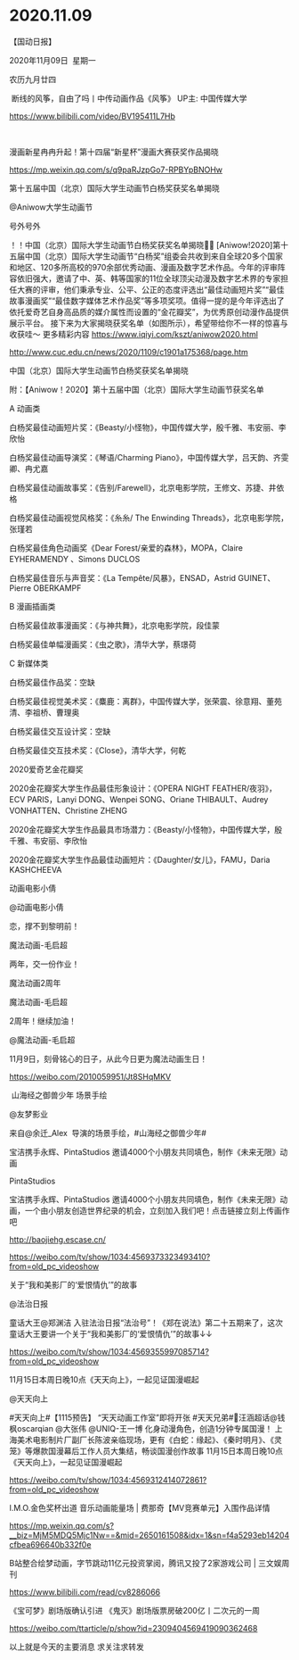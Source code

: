 ﻿#  2020.11.09
【国动日报】

2020年11月09日  星期一


农历九月廿四


 断线的风筝，自由了吗丨中传动画作品《风筝》 UP主: 中国传媒大学

https://www.bilibili.com/video/BV195411L7Hb

 

漫画新星冉冉升起！第十四届“新星杯”漫画大赛获奖作品揭晓

https://mp.weixin.qq.com/s/q9paRJzpGo7-RPBYpBNOHw




第十五届中国（北京）国际大学生动画节白杨奖获奖名单揭晓

@Aniwow大学生动画节                            

号外号外

！！中国（北京）国际大学生动画节白杨奖获奖名单揭晓👏👏
[Aniwow!2020]第十五届中国（北京）国际大学生动画节“白杨奖”组委会共收到来自全球20多个国家和地区、120多所高校的970余部优秀动画、漫画及数字艺术作品。今年的评审阵容依旧强大，邀请了中、英、韩等国家的11位全球顶尖动漫及数字艺术界的专家担任大赛的评审，他们秉承专业、公平、公正的态度评选出“最佳动画短片奖”“最佳故事漫画奖”“最佳数字媒体艺术作品奖”等多项奖项。值得一提的是今年评选出了依托爱奇艺自身高品质的媒介属性而设置的“金花瓣奖”，为优秀原创动漫作品提供展示平台。
接下来为大家揭晓获奖名单（如图所示），希望带给你不一样的惊喜与收获哇～
更多精彩内容 https://www.iqiyi.com/kszt/aniwow2020.html

http://www.cuc.edu.cn/news/2020/1109/c1901a175368/page.htm




中国（北京）国际大学生动画节白杨奖获奖名单揭晓


附：【Aniwow！2020】第十五届中国（北京）国际大学生动画节获奖名单

A 动画类


白杨奖最佳动画短片奖：《Beasty/小怪物》，中国传媒大学，殷千雅、韦安丽、李欣怡

白杨奖最佳动画导演奖：《琴语/Charming Piano》，中国传媒大学，吕天韵、齐雯卿、冉尤嘉

白杨奖最佳动画故事奖：《告别/Farewell》，北京电影学院，王修文、苏捷、井依格

白杨奖最佳动画视觉风格奖：《糸糸/ The Enwinding Threads》，北京电影学院，张瑾若

白杨奖最佳角色动画奖《Dear Forest/亲爱的森林》，MOPA，Claire EYHERAMENDY 、Simons DUCLOS

白杨奖最佳音乐与声音奖：《La Tempête/风暴》，ENSAD，Astrid GUINET、Pierre OBERKAMPF

B 漫画插画类


白杨奖最佳故事漫画奖：《与神共舞》，北京电影学院，段佳蒙

白杨奖最佳单幅漫画奖：《虫之歌》，清华大学，蔡璟荷

C 新媒体类


白杨奖最佳作品奖：空缺

白杨奖最佳视觉美术奖：《麋鹿：离群》，中国传媒大学，张荣震、徐意翔、董苑清、李祖桥、曹理奥

白杨奖最佳交互设计奖：空缺

白杨奖最佳交互技术奖：《Close》，清华大学，何乾

2020爱奇艺金花瓣奖


2020金花瓣奖大学生作品最佳形象设计：《OPERA NIGHT FEATHER/夜羽》，ECV PARIS，Lanyi DONG、Wenpei SONG、Oriane THIBAULT、Audrey VONHATTEN、Christine ZHENG

2020金花瓣奖大学生作品最具市场潜力：《Beasty/小怪物》，中国传媒大学，殷千雅、韦安丽、李欣怡

2020金花瓣奖大学生作品最佳动画短片：《Daughter/女儿》，FAMU，Daria KASHCHEEVA













动画电影小倩

@动画电影小倩


恋，撑不到黎明前！


魔法动画-毛启超 


两年，交一份作业！




魔法动画2周年


魔法动画-毛启超          


2周年！继续加油！

@魔法动画-毛启超                            

11月9日，刻骨铭心的日子，从此今日更为魔法动画生日！

https://weibo.com/2010059951/Jt8SHqMKV

 山海经之御兽少年 场景手绘


@友梦影业                            

来自@余迁_Alex  导演的场景手绘，#山海经之御兽少年#







宝洁携手永辉、PintaStudios 邀请4000个小朋友共同填色，制作《未来无限》动画

PintaStudios                      


宝洁携手永辉、PintaStudios 邀请4000个小朋友共同填色，制作《未来无限》动画，一个由小朋友创造世界纪录的机会，立刻加入我们吧！点击链接立刻上传画作吧

http://baojiehg.escase.cn/

https://weibo.com/tv/show/1034:4569373323493410?from=old_pc_videoshow




关于“我和美影厂的‘爱恨情仇’”的故事

@法治日报  


童话大王@郑渊洁 入驻法治日报“法治号”！《郑在说法》第二十五期来了，这次童话大王要讲一个关于“我和美影厂的‘爱恨情仇’”的故事↓↓

https://weibo.com/tv/show/1034:4569355997085714?from=old_pc_videoshow

11月15日本周日晚10点《天天向上》，一起见证国漫崛起

@天天向上                            

#天天向上#【1115预告】
“天天动画工作室”即将开张
#天天兄弟#汪涵超话@钱枫oscarqian @大张伟 @UNIQ-王一博 化身动漫角色，创造1分钟专属国漫！
上海美术电影制片厂副厂长陈波亲临现场，更有《白蛇：缘起》、《秦时明月》、《灵笼》等爆款国漫幕后工作人员大集结，畅谈国漫创作故事
11月15日本周日晚10点《天天向上》，一起见证国漫崛起

https://weibo.com/tv/show/1034:4569312414072861?from=old_pc_videoshow

I.M.O.金色奖杯出道 音乐动画能量场 | 费那奇【MV竞赛单元】入围作品详情

https://mp.weixin.qq.com/s?__biz=MjM5MDQ5Mjc1Nw==&mid=2650161508&idx=1&sn=f4a5293eb14204cfbea696640b332f0e

B站整合绘梦动画，字节跳动11亿元投资掌阅，腾讯又投了2家游戏公司 | 三文娱周刊

https://www.bilibili.com/read/cv8286066

《宝可梦》剧场版确认引进 《鬼灭》剧场版票房破200亿丨二次元的一周

https://weibo.com/ttarticle/p/show?id=2309404569419090362468


以上就是今天的主要消息
求关注求转发













